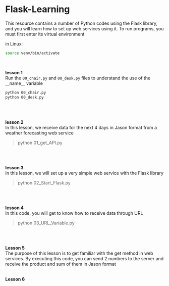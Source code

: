 # Flask-Learning
This resource contains a number of Python codes using the Flask library, and you will learn how to set up web services using it.
To run programs, you must first enter its virtual environment 

in Linux:
```bash
source venv/bin/activate
```
<br />

**lesson 1**\
Run the `00_chair.py` and `00_desk.py` files to understand the use of the \_\_name\_\_ variable
```bash
python 00_chair.py
python 00_desk.py
```
<br />
<br />

**lesson 2**\
In this lesson, we receive data for the next 4 days in Jason format from a weather forecasting web service
> python 01_get_API.py
<br />
<br />

**lesson 3**\
In this lesson, we will set up a very simple web service with the Flask library
> python 02_Start_Flask.py
<br />
<br />

**lesson 4**\
In this code, you will get to know how to receive data through URL
> python 03_URL_Variable.py
<br />
<br />

**Lesson 5**\
The purpose of this lesson is to get familiar with the get method in web services. By executing this code, you can send 2 numbers to the server and receive the product and sum of them in Jason format
<br />
<br />

**Lesson 6**\
\
<br />
<br />
